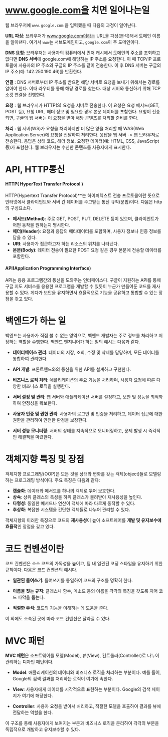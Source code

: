 ﻿# www.google.com을 치면 일어나는일

웹 브라우저에 `www.google.com` 을 입력했을 때 다음의 과정이 일어난다. 

**URL 파싱**:  브라우저가 www.google.com이라는 URL을 파싱(분석)해서 도메인 이름을 알아낸다. 여기서 `www`는 서브도메인이고, `google.com`이 주 도메인이다.

**DNS 요청**:  브라우저는 사용자의 컴퓨터에서 먼저 캐시에서 도메인의 주소를 조회하고 없다면 **DNS 서버**에 google.com에 해당하는 IP 주소를 요청한다. 이 때 TCP/IP 프로토콜에 사용자의 IP 주소와 구글의 IP 주소를 같이 전송한다. 이 후 DNS 서버는 구글의 IP 주소(예: 142.250.190.46)를 반환한다. 

**연결** : DNS 서버로부터 IP 주소를 받으면 해당 서버로 요청을 보내기 위해서는 경로를 알아야 한다. 이때 라우터를 통해 해당 경로를 찾는다. 대상 서버와 통신하기 위해 TCP 소켓 연결을 진행한다.

**요청** : 웹 브라우저가 HTTP(S) 요청을 서버로 전송한다. 이 요청은 요청 메서드(GET, POST 등), 요청 URL, 헤더 정보 및 필요한 경우 본문 데이터를 포함한다. 요청이 전송되면, 구글의 웹 서버는 이 요청을 받아 해당 콘텐츠를 처리할 준비를 한다.

**처리** : 웹 서버(WS)가 요청을 처리하지만 더 많은 양을 처리할 때 WAS(Web Application Server)에 요청을 전달하여 처리한다. 응답을 웹 서버 -> 웹 브라우저로 전송한다. 응답은 상태 코드, 헤더 정보, 요청한 데이터(예: HTML, CSS, JavaScript 등)가 포함한다. 웹 브라우저는 수신한 콘텐츠를 사용자에게 표시한다.


#  API, HTTP통신


####  HTTP( HyperText Transfer Protocol )
HTTP(Hypertext Transfer Protocol)**는 하이퍼텍스트 전송 프로토콜이란 뜻으로 인터넷에서 클라이언트와 서버 간 데이터를 주고받는 통신 규칙(문법)이다. 다음은 http의 구성요소다. 

-   **메서드(Method)**: 주로 GET, POST, PUT, DELETE 등이 있으며, 클라이언트가 어떤 동작을 원하는지 명시한다.
-   **헤더(Header)**: 요청과 응답의 메타데이터를 포함하며, 사용자 정보나 인증 정보를 담을 수 있다.
-   **URI**: 사용자가 접근하고자 하는 리소스의 위치를 나타낸다.
-   **본문(Body)**: 데이터 전송이 필요한 POST 요청 같은 경우 본문에 전송할 데이터를 포함한다.

####  API(Application Programming Interface)

API는 응용 프로그램간의 통신을 도와주는 인터페이스다. 구글이 지원하는 API를 통해 구글 지도 서비스를 응용한 프로그램을 개발할 수 있듯이 누군가 만들어둔 코드를 재사용할 수 있다. 게다가 보안을 유지하면서 효율적으로 기능을 공유하고 통합할 수 있는 장점을 갖고 있다.


# 백엔드가 하는 일

백엔드는 사용자가 직접 볼 수 없는 영역으로, 백엔드 개발자는 주로 정보를 처리하고 저장하는 역할을 수행한다. 백엔드 엔지니어가 하는 일의 예시는 다음과 같다.

-   **데이터베이스 관리**: 데이터의 저장, 조회, 수정 및 삭제를 담당하며, 모든 데이터를 통합하여 관리한다.
    
-   **API 개발**: 프론트엔드와의 통신을 위한 API를 설계하고 구현한다.
    
-   **비즈니스 로직 처리**: 애플리케이션의 주요 기능을 처리하며, 사용자 요청에 따른 다양한 비즈니스 로직을 실행한다.
    
-   **서버 설정 및 관리**: 웹 서버와 애플리케이션 서버를 설정하고, 보안 및 성능을 최적화하여 안정성을 확보한다.
    
-   **사용자 인증 및 권한 관리**: 사용자의 로그인 및 인증을 처리하고, 데이터 접근에 대한 권한을 관리하여 안전한 환경을 보장한다.
    
-   **서버 성능 모니터링**: 서버의 상태를 지속적으로 모니터링하고, 문제 발생 시 즉각적인 해결책을 마련한다.

# 객체지향 특징 및 장점
객체지향 프로그래밍(OOP)은 모든 것을 상태와 변화를 갖는 객체(object)들로 모델링하는 프로그래밍 방식이다. 주요 특징은 다음과 같다:

-   **캡슐화**: 데이터와 메서드를 하나의 객체로 묶어 보호한다.
-   **상속**: 상위 클래스의 특성을 하위 클래스가 물려받아 재사용성을 높인다.
-   **다형성**: 동일한 메서드나 연산이 객체에 따라 다르게 동작할 수 있다.
-   **추상화**: 복잡한 시스템을 간단한 객체들로 나누어 관리할 수 있다.

객체지향의 이러한 특징으로 코드의 **재사용성**이 높아 소프트웨어를 **개발 및 유지보수에 효율적**인 장점을 갖고 있다. 

# 코드 컨벤션이란

코드 컨벤션은 소스 코드의 가독성을 높이고, 팀 내 일관된 코딩 스타일을 유지하기 위한 규칙이다. 다음은 코드 컨벤션의 예시다. 

-   **일관된 들여쓰기**: 들여쓰기를 통일하여 코드의 구조를 명확히 한다.
-   **이름을 짓는 규칙**: 클래스나 함수, 메소드 등의 이름을 각각의 특징을 갖도록 지어 코드 파악을 돕는다.

-   **적절한 주석**: 코드의 기능을 이해하는 데 도움을 준다.

 이 외에도 소속된 곳에 따라 코드 컨벤션은 달라질 수 있다. 

# MVC 패턴

**MVC 패턴**은 소프트웨어를 모델(Model), 뷰(View), 컨트롤러(Controller)로 나누어 관리하는 디자인 패턴이다.

-   **Model**: 애플리케이션의 데이터와 비즈니스 로직을 처리하는 부분이다. 예를 들어, Google의 검색 결과를 처리하는 로직이 여기에 속한다.
-   **View**: 사용자에게 데이터를 시각적으로 표현하는 부분이다. Google의 검색 페이지가 여기에 해당한다.

-   **Controller**: 사용자 요청을 받아서 처리하고, 적절한 모델을 호출하여 결과를 뷰에 전달하는 역할을 한다.

이 구조를 통해 사용자에게 보여지는 부분과 비즈니스 로직을 분리하여 각각의 부분을 독립적으로 개발하고 유지보수할 수 있다.
